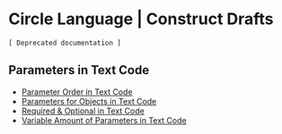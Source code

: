 Circle Language | Construct Drafts
==================================

`[ Deprecated documentation ]`

Parameters in Text Code 
-----------------------

- [Parameter Order in Text Code](https://github.com/jjvanzon/Circle-Language-Spec/blob/master/constructs-drafts/text-code/parameters-in-text-code/parameter-order-in-text-code.md)
- [Parameters for Objects in Text Code](https://github.com/jjvanzon/Circle-Language-Spec/blob/master/constructs-drafts/text-code/parameters-in-text-code/parameters-for-objects-in-text-code.md)
- [Required & Optional in Text Code](https://github.com/jjvanzon/Circle-Language-Spec/blob/master/constructs-drafts/text-code/parameters-in-text-code/required-and-optional-in-text-code.md)
- [Variable Amount of Parameters in Text Code](https://github.com/jjvanzon/Circle-Language-Spec/blob/master/constructs-drafts/text-code/parameters-in-text-code/variable-amount-of-parameters-in-text-code.md)